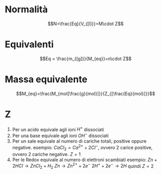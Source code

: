 # Normalità
$$N=\frac{Eq}{V_{[l]}}=M\cdot Z$$
# Equivalenti
$$Eq = \frac{m_{[g]}}{M_{eq}}=n\cdot Z$$
# Massa equivalente
$$M_{eq}=\frac{M_{mol[\frac{g}{mol}]}}{Z_{[\frac{Eq}{mol}]}}$$
# Z
1. Per un acido equivale agli ioni $H^+$ dissociati
2. Per una base equivale agli ioni $OH^-$ dissociati
3. Per un sale equivale al numero di cariche totali, positive oppure negative.
	esempio: $CaCl_2=Ca^{2+}+2Cl^-$, ovvero 2 carice positive, ovvero 2 cariche negative. $Z=1$
4. Per le Redox equivale al numero di elettroni scambiati
	esempio: $Zn+2HCl \to ZnCl_2 + H_2$
	$Zn \to Zn^{2+} + 2e^-$
	$2H^+ + 2e^- \to 2H$
	quindi $Z=2$